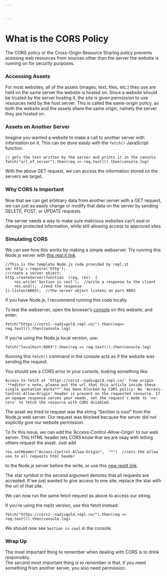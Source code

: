 ```yaml
---


---
```


<h1 id="what-is-the-cors-policy">What is the CORS Policy</h1>
<p>The CORS policy or the Cross-Origin Resource Sharing policy prevents acessing web resources from sources other than the server the website is running on for security purposes.</p>
<h3 id="accessing-assets">Accessing Assets</h3>
<p>For most websites, all of the assets (images, text, files, etc.) they use are held on the same server the website is hosted on. Since a website should be trusted by the server hosting it, the site is given permission to use resources held by the host server. This is called the same-origin policy, as both the website and the assets share the same origin, namely the server they are hosted on.</p>
<h3 id="assets-on-another-server">Assets on Another Server</h3>
<p>Imagine you wanted a website to make a call to another server with information on it. This can be done easily with the <code>fetch()</code> JavaScript function.</p>
<pre class=" language-javascript"><code class="prism  language-javascript"><span class="token comment">// gets the text written by the server and prints it in the console</span>
<span class="token function">fetch</span><span class="token punctuation">(</span><span class="token string">"url_of_server"</span><span class="token punctuation">)</span><span class="token punctuation">.</span><span class="token function">then</span><span class="token punctuation">(</span>req <span class="token operator">=&gt;</span> req<span class="token punctuation">.</span><span class="token function">text</span><span class="token punctuation">(</span><span class="token punctuation">)</span><span class="token punctuation">)</span><span class="token punctuation">.</span><span class="token function">then</span><span class="token punctuation">(</span>console<span class="token punctuation">.</span>log<span class="token punctuation">)</span>
</code></pre>
<p>With the above GET request, we can access the information stored on the servers we target.</p>
<h3 id="why-cors-is-important">Why CORS Is Important</h3>
<p>Now that we can get arbitrary data from another server with a GET request, we can just as easily change or modify that data on the server by sending DELETE, POST, or UPDATE requests.</p>
<p>The server needs a way to make sure malicious websites can’t seal or damage protected information, while still allowing access to approved sites.</p>
<h3 id="simulating-cors">Simulating CORS</h3>
<p>We can see how this works by making a simple webserver.  Try running this Node.js server with <a href="https://repl.it/@NadivGold/cors1">this repl.it link</a>.</p>
<pre class=" language-javascript"><code class="prism  language-javascript"><span class="token comment">//This is the template Node.js code provided by repl.it</span>
<span class="token keyword">var</span> http <span class="token operator">=</span> <span class="token function">require</span><span class="token punctuation">(</span><span class="token string">'http'</span><span class="token punctuation">)</span><span class="token punctuation">;</span>
<span class="token comment">//create a server object:</span>
http<span class="token punctuation">.</span><span class="token function">createServer</span><span class="token punctuation">(</span><span class="token keyword">function</span>  <span class="token punctuation">(</span>req<span class="token punctuation">,</span> res<span class="token punctuation">)</span>  <span class="token punctuation">{</span>
	res<span class="token punctuation">.</span><span class="token function">write</span><span class="token punctuation">(</span><span class="token string">'Section is cool'</span><span class="token punctuation">)</span><span class="token punctuation">;</span>  <span class="token comment">//write a response to the client</span>
	res<span class="token punctuation">.</span><span class="token function">end</span><span class="token punctuation">(</span><span class="token punctuation">)</span><span class="token punctuation">;</span>  <span class="token comment">//end the response</span>
<span class="token punctuation">}</span><span class="token punctuation">)</span><span class="token punctuation">.</span><span class="token function">listen</span><span class="token punctuation">(</span><span class="token number">6003</span><span class="token punctuation">)</span><span class="token punctuation">;</span>  <span class="token comment">//the server object listens on port 6003</span>
</code></pre>
<p>If you have Node.js, I recommend running this code locally.</p>
<p>To test the webserver, open the browser’s <a href="https://support.monday.com/hc/en-us/articles/360002197259-How-to-Open-the-Developer-Console-in-your-Browser">console</a> on this website, and enter:</p>
<pre class=" language-javascript"><code class="prism  language-javascript"><span class="token function">fetch</span><span class="token punctuation">(</span><span class="token string">"https://cors1--nadivgold.repl.co/"</span><span class="token punctuation">)</span><span class="token punctuation">.</span><span class="token function">then</span><span class="token punctuation">(</span>req<span class="token operator">=&gt;</span> req<span class="token punctuation">.</span><span class="token function">text</span><span class="token punctuation">(</span><span class="token punctuation">)</span><span class="token punctuation">)</span><span class="token punctuation">.</span><span class="token function">then</span><span class="token punctuation">(</span>console<span class="token punctuation">.</span>log<span class="token punctuation">)</span>
</code></pre>
<p>If you’re using the Node.js local version, use:</p>
<pre class=" language-javascript"><code class="prism  language-javascript"><span class="token function">fetch</span><span class="token punctuation">(</span><span class="token string">"localhost:6003"</span><span class="token punctuation">)</span><span class="token punctuation">.</span><span class="token function">then</span><span class="token punctuation">(</span>req <span class="token operator">=&gt;</span> req<span class="token punctuation">.</span><span class="token function">text</span><span class="token punctuation">(</span><span class="token punctuation">)</span><span class="token punctuation">)</span><span class="token punctuation">.</span><span class="token function">then</span><span class="token punctuation">(</span>console<span class="token punctuation">.</span>log<span class="token punctuation">)</span>
</code></pre>
<p>Running this <code>fetch()</code> command in the console acts as if the website was sending the request.</p>
<p>You should see a CORS error in your console, looking something like:</p>
<pre><code>Access to fetch at 'https://cors1--nadivgold.repl.co/' from origin '**editor's note, please put the url that this article inside these single quotation marks**' has been blocked by CORS policy: No 'Access-Control-Allow-Origin' header is present on the requested resource. If an opaque response serves your needs, set the request's mode to 'no-cors' to fetch the resource with CORS disabled.
</code></pre>
<p>The asset we tried to request was the string “Section is cool” from the Node.js web server. Our request was blocked because the server did not explicitly give our website permission.</p>
<p>To fix this issue, we can add the ‘Access-Control-Allow-Origin’ to our web server. This HTML header lets CORS know that we are okay with letting others request the asset. Just add</p>
<pre class=" language-javascript"><code class="prism  language-javascript">res<span class="token punctuation">.</span><span class="token function">setHeader</span><span class="token punctuation">(</span><span class="token string">"Access-Control-Allow-Origin"</span><span class="token punctuation">,</span>  <span class="token string">"*"</span><span class="token punctuation">)</span>  <span class="token comment">//sets the allow use to all requests html header</span>
</code></pre>
<p>to the Node.js server before the write, or use this <a href="https://repl.it/@NadivGold/cors2">new replit link</a>.</p>
<p>The star symbol in the second argument denotes that all requests are accepted. If we just wanted to give access to one site, replace the star with the url of that site.</p>
<p>We can now run the same fetch request as above to access our string.</p>
<p>If you’re using the replit version, use this fetch instead:</p>
<pre class=" language-javascript"><code class="prism  language-javascript"><span class="token function">fetch</span><span class="token punctuation">(</span><span class="token string">"https://cors2--nadivgold.repl.co/"</span><span class="token punctuation">)</span><span class="token punctuation">.</span><span class="token function">then</span><span class="token punctuation">(</span>req <span class="token operator">=&gt;</span> req<span class="token punctuation">.</span><span class="token function">text</span><span class="token punctuation">(</span><span class="token punctuation">)</span><span class="token punctuation">)</span><span class="token punctuation">.</span><span class="token function">then</span><span class="token punctuation">(</span>console<span class="token punctuation">.</span>log<span class="token punctuation">)</span>
</code></pre>
<p>We should now see <code>Section is cool</code> in the console.</p>
<h3 id="wrap-up">Wrap Up</h3>
<p>The most important thing to remember when dealing with CORS is to drink responsibly.<br>
The second most important thing is to remember is that, if you need something from another server, you also need permission.</p>

